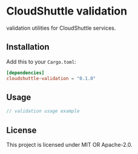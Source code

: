 # CloudShuttle validation

validation utilities for CloudShuttle services.

## Installation

Add this to your `Cargo.toml`:

```toml
[dependencies]
cloudshuttle-validation = "0.1.0"
```

## Usage

```rust
// validation usage example
```

## License

This project is licensed under MIT OR Apache-2.0.
